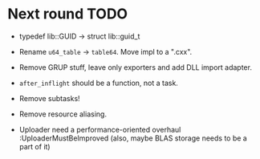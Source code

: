# Next round TODO

- typedef lib::GUID -> struct lib::guid_t

- Rename `u64_table` -> `table64`. Move impl to a ".cxx".

- Remove GRUP stuff, leave only exporters and add DLL import adapter.

- `after_inflight` should be a function, not a task.

- Remove subtasks!

- Remove resource aliasing. 

- Uploader need a performance-oriented overhaul :UploaderMustBeImproved
  (also, maybe BLAS storage needs to be a part of it)
